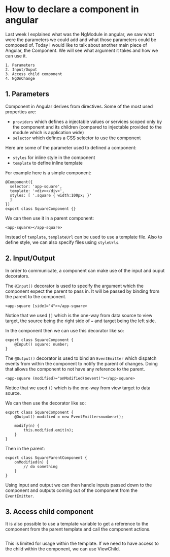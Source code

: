 # How to declare a component in angular

Last week I explained what was the NgModule in angular, we saw what were the parameters we could add and what those parameters could be composed of.
Today I would like to talk about another main piece of Angular, the Component.
We will see what argument it takes and how we can use it.

```
1. Parameters
2. Input/Ouput
3. Access child component
4. NgOnChange
```

## 1. Parameters

Component in Angular derives from directives. Some of the most used properties are:
- `providers` which defines a injectable values or services scoped only by the component and its children (compared to injectable provided to the module which is application wide)
- `selector` which defines a CSS selector to use the component

Here are some of the parameter used to defined a component:
- `styles` for inline style in the component
- `template` to define inline template

For example here is a simple component:

```
@Component({
  selector: 'app-square',
  template: '<div></div>',
  styles: [ '.square { width:100px; }'
  ]
})
export class SquareComponent {}
```

We can then use it in a parent component:

```
<app-square></app-square>
```

Instead of `template`, `templateUrl` can be used to use a template file. Also to define style, we can also specify files using `styleUrls`.

## 2. Input/Output

In order to communicate, a component can make use of the input and ouput decorators.

The `@Input()` decorator is used to specify the argument which the component expect the parent to pass in.
It will be passed by binding from the parent to the component.

```
<app-square [side]="4"></app-square>
```

Notice that we used `[]` which is the one-way from data source to view target, the source being the right side of `=` and target being the left side.

In the component then we can use this decorator like so:

```
export class SquareComponent {
    @Input() square: number;
}
```

The `@Output()` decorator is used to bind an `EventEmitter` which dispatch events from within the component to notify the parent of changes. Doing that allows the component to not have any reference to the parent.

```
<app-square (modified)="onModified($event)"></app-square>
```

Notice that we used `()` which is the one-way from view target to data source.

We can then use the decorator like so:

```
export class SquareComponent {
    @Output() modified = new EventEmitter<number>();

    modify(n) {
        this.modified.emit(n);
    }
}
```

Then in the parent:

```
export class SquareParentComponent {
    onModified(n) {
        // do something
    }
}
```

Using input and output we can then handle inputs passed down to the component and outputs coming out of the component from the `EventEmitter`.

## 3. Access child component

It is also possible to use a template variable to get a reference to the component from the parent template and call the component actions.

```
```

This is limited for usage within the template. If we need to have access to the child within the component, we can use ViewChild.